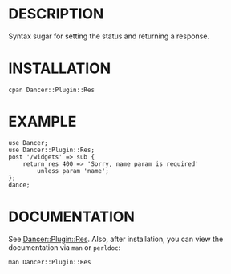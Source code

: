 # DESCRIPTION

Syntax sugar for setting the status and returning a response.

# INSTALLATION

    cpan Dancer::Plugin::Res

# EXAMPLE

    use Dancer;
    use Dancer::Plugin::Res;
    post '/widgets' => sub {
        return res 400 => 'Sorry, name param is required'
            unless param 'name';
    };
    dance;

# DOCUMENTATION

See [Dancer::Plugin::Res](https://metacpan.org/module/Dancer::Plugin::Res).
Also, after installation, you can view the documentation via `man` or `perldoc`:

    man Dancer::Plugin::Res
